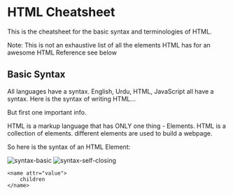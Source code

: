 # HTML Cheatsheet
This is the cheatsheet for the basic syntax and terminologies of HTML.

Note: This is not an exhaustive list of all the elements HTML has for an awesome HTML Reference see below

## Basic Syntax
All languages have a syntax. English, Urdu, HTML, JavaScript all have a syntax. Here is the syntax of writing HTML...

But first one important info.

HTML is a markup language that has ONLY one thing - Elements. HTML is a collection of elements. different elements are used to build a webpage.

So here is the syntax of an HTML Element:

[syntax-basic]: 'html-cheatsheet.jpg'
[syntax-self-closing]: './html-cheatsheet-self-closing.jpg'

![syntax-basic]
![syntax-self-closing]

```
<name attr="value">
    children
</name>
```


